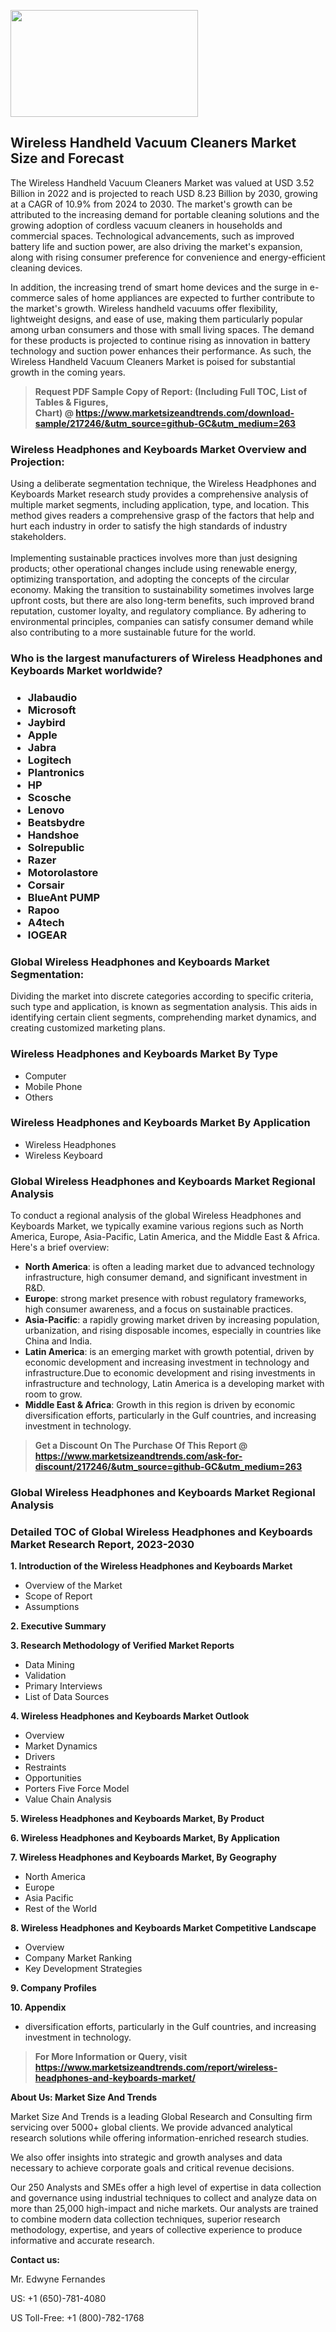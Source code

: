 <p><img class="alignnone size-medium wp-image-20088" src="https://ffe5etoiles.com/wp-content/uploads/2024/12/MST1-300x171.png" alt="" width="300" height="171" /></p><h2>Wireless Handheld Vacuum Cleaners Market Size and Forecast</h2><p>The Wireless Handheld Vacuum Cleaners Market was valued at USD 3.52 Billion in 2022 and is projected to reach USD 8.23 Billion by 2030, growing at a CAGR of 10.9% from 2024 to 2030. The market's growth can be attributed to the increasing demand for portable cleaning solutions and the growing adoption of cordless vacuum cleaners in households and commercial spaces. Technological advancements, such as improved battery life and suction power, are also driving the market's expansion, along with rising consumer preference for convenience and energy-efficient cleaning devices.</p><p>In addition, the increasing trend of smart home devices and the surge in e-commerce sales of home appliances are expected to further contribute to the market's growth. Wireless handheld vacuums offer flexibility, lightweight designs, and ease of use, making them particularly popular among urban consumers and those with small living spaces. The demand for these products is projected to continue rising as innovation in battery technology and suction power enhances their performance. As such, the Wireless Handheld Vacuum Cleaners Market is poised for substantial growth in the coming years.</p></p><blockquote id="" class=""><strong>Request PDF Sample Copy of Report: (Including Full TOC, List of Tables &amp; Figures, Chart)&nbsp;@&nbsp;<strong><a href="https://www.marketsizeandtrends.com/download-sample/217246/&utm_source=github-GC&utm_medium=263" target="_blank">https://www.marketsizeandtrends.com/download-sample/217246/&utm_source=github-GC&utm_medium=263</a></strong></strong></blockquote><h3 id="" class="">Wireless Headphones and Keyboards Market&nbsp;Overview and Projection:</h3><p id="" class="">Using a deliberate segmentation technique, the Wireless Headphones and Keyboards Market research study provides a comprehensive analysis of multiple market segments, including application, type, and location. This method gives readers a comprehensive grasp of the factors that help and hurt each industry in order to satisfy the high standards of industry stakeholders. <br /> <br />Implementing sustainable practices involves more than just designing products; other operational changes include using renewable energy, optimizing transportation, and adopting the concepts of the circular economy. Making the transition to sustainability sometimes involves large upfront costs, but there are also long-term benefits, such improved brand reputation, customer loyalty, and regulatory compliance. By adhering to environmental principles, companies can satisfy consumer demand while also contributing to a more sustainable future for the world.</p><h3 id="" class="">Who is the largest manufacturers of&nbsp;Wireless Headphones and Keyboards Market worldwide?</h3><h3 class=""><p><ul><li>Jlabaudio </li><li> Microsoft </li><li> Jaybird </li><li> Apple </li><li> Jabra </li><li> Logitech </li><li> Plantronics </li><li> HP </li><li> Scosche </li><li> Lenovo </li><li> Beatsbydre </li><li> Handshoe </li><li> Solrepublic </li><li> Razer </li><li> Motorolastore </li><li> Corsair </li><li> BlueAnt PUMP </li><li> Rapoo </li><li> A4tech </li><li> IOGEAR</li></ul></p></h3><h3 id="" class="">Global&nbsp;Wireless Headphones and Keyboards Market Segmentation:</h3><p id="" class="">Dividing the market into discrete categories according to specific criteria, such type and application, is known as segmentation analysis. This aids in identifying certain client segments, comprehending market dynamics, and creating customized marketing plans.</p><h3 id="" class="">Wireless Headphones and Keyboards Market&nbsp;By Type</h3><p><p><ul><li>Computer</li><li> Mobile Phone</li><li> Others</p></li></ul></p></p><h3 id="" class="">Wireless Headphones and Keyboards Market&nbsp;By Application</h3><p class=""><p><ul><li>Wireless Headphones</li><li> Wireless Keyboard</li></ul></p></p><h3 id="" class="">Global Wireless Headphones and Keyboards Market Regional Analysis</h3><p id="" class="">To conduct a regional analysis of the global Wireless Headphones and Keyboards Market, we typically examine various regions such as North America, Europe, Asia-Pacific, Latin America, and the Middle East &amp; Africa. Here's a brief overview:</p><ul><li><strong>North America</strong>: is often a leading market due to advanced technology infrastructure, high consumer demand, and significant investment in R&amp;D.</li><li><strong>Europe</strong>: strong market presence with robust regulatory frameworks, high consumer awareness, and a focus on sustainable practices.</li><li><strong>Asia-Pacific</strong>: a rapidly growing market driven by increasing population, urbanization, and rising disposable incomes, especially in countries like China and India.</li><li><strong>Latin America</strong>: is an emerging market with growth potential, driven by economic development and increasing investment in technology and infrastructure.Due to economic development and rising investments in infrastructure and technology, Latin America is a developing market with room to grow.</li><li><strong>Middle East &amp; Africa</strong>: Growth in this region is driven by economic diversification efforts, particularly in the Gulf countries, and increasing investment in technology.</li></ul><blockquote id="" class=""><strong>Get a Discount On The Purchase Of This Report @ <strong><a href="https://www.marketsizeandtrends.com/ask-for-discount/217246/&utm_source=github-GC&utm_medium=263" target="_blank">https://www.marketsizeandtrends.com/ask-for-discount/217246/&utm_source=github-GC&utm_medium=263</a></strong></strong></blockquote><h3 id="" class="">Global Wireless Headphones and Keyboards Market Regional Analysis</h3><h3 id="" class="">Detailed TOC of Global Wireless Headphones and Keyboards Market Research Report, 2023-2030</h3><p id="" class=""><strong>1. Introduction of the Wireless Headphones and Keyboards Market</strong></p><ul><li>Overview of the Market</li><li>Scope of Report</li><li>Assumptions</li></ul><p id="" class=""><strong>2. Executive Summary</strong></p><p id="" class=""><strong>3. Research Methodology of Verified Market Reports</strong></p><ul><li>Data Mining</li><li>Validation</li><li>Primary Interviews</li><li>List of Data Sources</li></ul><p id="" class=""><strong>4. Wireless Headphones and Keyboards Market Outlook</strong></p><ul><li>Overview</li><li>Market Dynamics</li><li>Drivers</li><li>Restraints</li><li>Opportunities</li><li>Porters Five Force Model</li><li>Value Chain Analysis</li></ul><p id="" class=""><strong>5. Wireless Headphones and Keyboards Market, By Product</strong></p><p id="" class=""><strong>6. Wireless Headphones and Keyboards Market, By Application</strong></p><p id="" class=""><strong>7. Wireless Headphones and Keyboards Market, By Geography</strong></p><ul><li>North America</li><li>Europe</li><li>Asia Pacific</li><li>Rest of the World</li></ul><p id="" class=""><strong>8. Wireless Headphones and Keyboards Market Competitive Landscape</strong></p><ul><li>Overview</li><li>Company Market Ranking</li><li>Key Development Strategies</li></ul><p id="" class=""><strong>9. Company Profiles</strong></p><p id="" class=""><strong>10. Appendix</strong></p><ul><li>diversification efforts, particularly in the Gulf countries, and increasing investment in technology.</li></ul><blockquote id="" class=""><strong>For More Information or Query, visit <strong><strong><a href="https://www.marketsizeandtrends.com/report/wireless-headphones-and-keyboards-market/" target="_blank">https://www.marketsizeandtrends.com/report/wireless-headphones-and-keyboards-market/</a></strong></strong></strong></blockquote><p id="" class=""><strong>About Us: Market Size And Trends</strong></p><p id="" class="">Market Size And Trends is a leading Global Research and Consulting firm servicing over 5000+ global clients. We provide advanced analytical research solutions while offering information-enriched research studies.</p><p id="" class="">We also offer insights into strategic and growth analyses and data necessary to achieve corporate goals and critical revenue decisions.</p><p id="" class="">Our 250 Analysts and SMEs offer a high level of expertise in data collection and governance using industrial techniques to collect and analyze data on more than 25,000 high-impact and niche markets. Our analysts are trained to combine modern data collection techniques, superior research methodology, expertise, and years of collective experience to produce informative and accurate research.</p><p id="" class=""><strong>Contact us:</strong></p><p id="" class="">Mr. Edwyne Fernandes</p><p id="" class="">US: +1 (650)-781-4080</p><p id="" class="">US Toll-Free: +1 (800)-782-1768</p>
